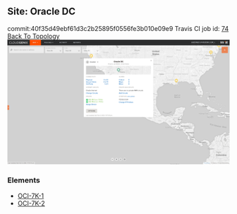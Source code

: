 ## Site: Oracle DC
commit:40f35d49ebf61d3c2b25895f0556fe3b010e09e9
Travis CI job id: [74](https://travis-ci.com/ebob9/travis-sandbox/builds/148062338)
[Back To Topology](../README.md)
<img alt="Site Card" src="site-info.png?raw=1" width="1110">

### Elements
<ul>
<li>
<A href="OCI-7K-1/README.md">OCI-7K-1</A>
</li>
<li>
<A href="OCI-7K-2/README.md">OCI-7K-2</A>
</li>
</ul>
